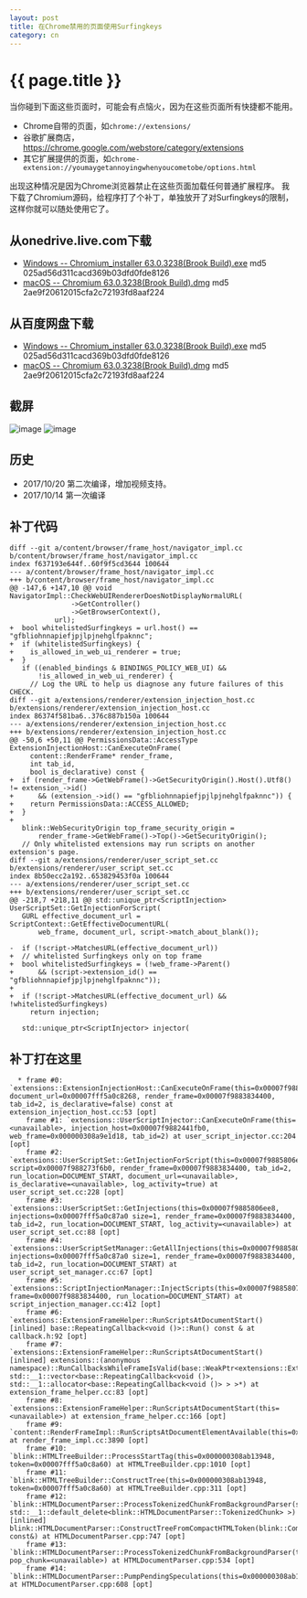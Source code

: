 ```yaml
---
layout: post
title: 在Chrome禁用的页面使用Surfingkeys
category: cn
---
```


{{ page.title }}
================

当你碰到下面这些页面时，可能会有点恼火，因为在这些页面所有快捷都不能用。

* Chrome自带的页面，如`chrome://extensions/`
* 谷歌扩展商店，https://chrome.google.com/webstore/category/extensions
* 其它扩展提供的页面，如`chrome-extension://youmaygetannoyingwhenyoucometobe/options.html`

出现这种情况是因为Chrome浏览器禁止在这些页面加载任何普通扩展程序。
我下载了Chromium源码，给程序打了个补丁，单独放开了对Surfingkeys的限制，这样你就可以随处使用它了。

## 从onedrive.live.com下载
* [Windows -- Chromium_installer 63.0.3238(Brook Build).exe](https://1drv.ms/u/s!AtpOdm9tOTsajTeRhgEm3RtyA9vO) md5 025ad56d311cacd369b03dfd0fde8126
* [macOS -- Chromium 63.0.3238(Brook Build).dmg](https://1drv.ms/u/s!AtpOdm9tOTsajTZfQUPQJqVLJPtk) md5 2ae9f20612015cfa2c72193fd8aaf224

## 从百度网盘下载
* [Windows -- Chromium_installer 63.0.3238(Brook Build).exe](https://pan.baidu.com/s/1slv6kDB) md5 025ad56d311cacd369b03dfd0fde8126
* [macOS -- Chromium 63.0.3238(Brook Build).dmg](https://pan.baidu.com/s/1dFetAkL) md5 2ae9f20612015cfa2c72193fd8aaf224


## 截屏

![image](https://user-images.githubusercontent.com/288207/31577261-c7ca6e1c-b0d0-11e7-9da1-c4c0732214de.png)
![image](https://user-images.githubusercontent.com/288207/31435705-282aaf70-ae46-11e7-8487-1792bdd5fd2c.png)

## 历史
* 2017/10/20 第二次编译，增加视频支持。
* 2017/10/14 第一次编译

## 补丁代码

    diff --git a/content/browser/frame_host/navigator_impl.cc b/content/browser/frame_host/navigator_impl.cc
    index f637193e644f..60f9f5cd3644 100644
    --- a/content/browser/frame_host/navigator_impl.cc
    +++ b/content/browser/frame_host/navigator_impl.cc
    @@ -147,6 +147,10 @@ void NavigatorImpl::CheckWebUIRendererDoesNotDisplayNormalURL(
                   ->GetController()
                   ->GetBrowserContext(),
               url);
    +  bool whitelistedSurfingkeys = url.host() == "gfbliohnnapiefjpjlpjnehglfpaknnc";
    +  if (whitelistedSurfingkeys) {
    +    is_allowed_in_web_ui_renderer = true;
    +  }
       if ((enabled_bindings & BINDINGS_POLICY_WEB_UI) &&
           !is_allowed_in_web_ui_renderer) {
         // Log the URL to help us diagnose any future failures of this CHECK.
    diff --git a/extensions/renderer/extension_injection_host.cc b/extensions/renderer/extension_injection_host.cc
    index 86374f581ba6..376c887b150a 100644
    --- a/extensions/renderer/extension_injection_host.cc
    +++ b/extensions/renderer/extension_injection_host.cc
    @@ -50,6 +50,11 @@ PermissionsData::AccessType ExtensionInjectionHost::CanExecuteOnFrame(
         content::RenderFrame* render_frame,
         int tab_id,
         bool is_declarative) const {
    +  if (render_frame->GetWebFrame()->GetSecurityOrigin().Host().Utf8() != extension_->id()
    +      && (extension_->id() == "gfbliohnnapiefjpjlpjnehglfpaknnc")) {
    +    return PermissionsData::ACCESS_ALLOWED;
    +  }
    +
       blink::WebSecurityOrigin top_frame_security_origin =
           render_frame->GetWebFrame()->Top()->GetSecurityOrigin();
       // Only whitelisted extensions may run scripts on another extension's page.
    diff --git a/extensions/renderer/user_script_set.cc b/extensions/renderer/user_script_set.cc
    index 8b50ecc2a192..653829453f0a 100644
    --- a/extensions/renderer/user_script_set.cc
    +++ b/extensions/renderer/user_script_set.cc
    @@ -218,7 +218,11 @@ std::unique_ptr<ScriptInjection> UserScriptSet::GetInjectionForScript(
       GURL effective_document_url = ScriptContext::GetEffectiveDocumentURL(
           web_frame, document_url, script->match_about_blank());
     
    -  if (!script->MatchesURL(effective_document_url))
    +  // whitelisted Surfingkeys only on top frame
    +  bool whitelistedSurfingkeys = (!web_frame->Parent()
    +      && (script->extension_id() == "gfbliohnnapiefjpjlpjnehglfpaknnc"));
    +
    +  if (!script->MatchesURL(effective_document_url) && !whitelistedSurfingkeys)
         return injection;
     
       std::unique_ptr<ScriptInjector> injector(

## 补丁打在这里

      * frame #0: `extensions::ExtensionInjectionHost::CanExecuteOnFrame(this=0x00007f9882441fb0, document_url=0x00007fff5a0c8268, render_frame=0x00007f9883834400, tab_id=2, is_declarative=false) const at extension_injection_host.cc:53 [opt]
        frame #1: `extensions::UserScriptInjector::CanExecuteOnFrame(this=<unavailable>, injection_host=0x00007f9882441fb0, web_frame=0x000000308a9e1d18, tab_id=2) at user_script_injector.cc:204 [opt]
        frame #2: `extensions::UserScriptSet::GetInjectionForScript(this=0x00007f9885806ee8, script=0x00007f988273f6b0, render_frame=0x00007f9883834400, tab_id=2, run_location=DOCUMENT_START, document_url=<unavailable>, is_declarative=<unavailable>, log_activity=true) at user_script_set.cc:228 [opt]
        frame #3: `extensions::UserScriptSet::GetInjections(this=0x00007f9885806ee8, injections=0x00007fff5a0c87a0 size=1, render_frame=0x00007f9883834400, tab_id=2, run_location=DOCUMENT_START, log_activity=<unavailable>) at user_script_set.cc:88 [opt]
        frame #4: `extensions::UserScriptSetManager::GetAllInjections(this=0x00007f9885806ee0, injections=0x00007fff5a0c87a0 size=1, render_frame=0x00007f9883834400, tab_id=2, run_location=DOCUMENT_START) at user_script_set_manager.cc:67 [opt]
        frame #5: `extensions::ScriptInjectionManager::InjectScripts(this=0x00007f9885807120, frame=0x00007f9883834400, run_location=DOCUMENT_START) at script_injection_manager.cc:412 [opt]
        frame #6: `extensions::ExtensionFrameHelper::RunScriptsAtDocumentStart() [inlined] base::RepeatingCallback<void ()>::Run() const & at callback.h:92 [opt]
        frame #7: `extensions::ExtensionFrameHelper::RunScriptsAtDocumentStart() [inlined] extensions::(anonymous namespace)::RunCallbacksWhileFrameIsValid(base::WeakPtr<extensions::ExtensionFrameHelper>, std::__1::vector<base::RepeatingCallback<void ()>, std::__1::allocator<base::RepeatingCallback<void ()> > >*) at extension_frame_helper.cc:83 [opt]
        frame #8: `extensions::ExtensionFrameHelper::RunScriptsAtDocumentStart(this=<unavailable>) at extension_frame_helper.cc:166 [opt]
        frame #9: `content::RenderFrameImpl::RunScriptsAtDocumentElementAvailable(this=0x00007f9883834400) at render_frame_impl.cc:3890 [opt]
        frame #10: `blink::HTMLTreeBuilder::ProcessStartTag(this=0x000000308ab13948, token=0x00007fff5a0c8a60) at HTMLTreeBuilder.cpp:1010 [opt]
        frame #11: `blink::HTMLTreeBuilder::ConstructTree(this=0x000000308ab13948, token=0x00007fff5a0c8a60) at HTMLTreeBuilder.cpp:311 [opt]
        frame #12: `blink::HTMLDocumentParser::ProcessTokenizedChunkFromBackgroundParser(std::__1::unique_ptr<blink::HTMLDocumentParser::TokenizedChunk, std::__1::default_delete<blink::HTMLDocumentParser::TokenizedChunk> >) [inlined] blink::HTMLDocumentParser::ConstructTreeFromCompactHTMLToken(blink::CompactHTMLToken const&) at HTMLDocumentParser.cpp:747 [opt]
        frame #13: `blink::HTMLDocumentParser::ProcessTokenizedChunkFromBackgroundParser(this=0x000000308ab13590, pop_chunk=<unavailable>) at HTMLDocumentParser.cpp:534 [opt]
        frame #14: `blink::HTMLDocumentParser::PumpPendingSpeculations(this=0x000000308ab13590) at HTMLDocumentParser.cpp:608 [opt]
